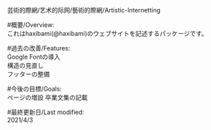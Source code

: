 芸術的際網/艺术的际网/藝術的際網/Artistic-Internetting

#概要/Overview:  
これはhaxibami(@haxibami)のウェブサイトを記述するパッケージです。  

#過去の改善/Features:  
Google Fontの導入  
構造の見直し  
フッターの整備

#今後の目標/Goals:    
ページの増設
卒業文集の記載

#最終更新日/Last modified:  
2021/4/3
